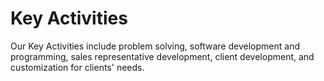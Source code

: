 # Key Activities
<p>Our Key Activities include problem solving, software development and programming, sales representative development, client development, and customization for clients' needs.</p>

